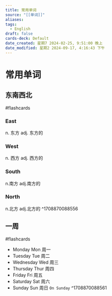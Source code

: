 ```yaml
---
title: 常用单词
source: "[[单词]]"
aliases: 
tags:
  - English
draft: false
cards-deck: Default
date_created: 星期7 2024-02-25, 9:51:00 晚上
date_modified: 星期2 2024-09-17, 4:16:43 下午
---
```


# 常用单词
## 东南西北
#flashcards
### East
n. 东方
adj. 东方的
### West
n. 西方
adj. 西方的
### South
n.南方
adj.南方的
### North
n.北方
adj.北方的
^1708870088556

## 一周
#flashcards 
- Monday Mon 周一
- Tuesday Tue 周二
- Wednesday Wed 周三
- Thursday Thur 周四
- Friday Fri 周五
- Saturday Sat 周六
- Sunday Sun 周日
`On Sunday`
^1708870088561


